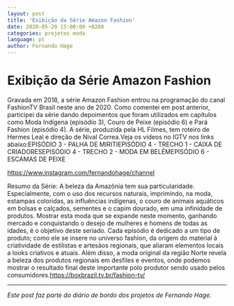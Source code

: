 ```yaml
---
layout: post
title: 'Exibição da Série Amazon Fashion'
date: 2020-05-20 15:00:00 +0200
categories: projetos moda
language: pt
author: Fernando Hage
---
```


# Exibição da Série Amazon Fashion

Gravada em 2018, a série Amazon Fashion entrou na programação do canal FashionTV Brasil neste ano de 2020. Como comentei em post anterior, participei da série dando depoimentos que foram utilizados em capítulos como Moda Indígena (episódio 3), Couro de Peixe (episódio 6) e Pará Fashion (episódio 4). A série, produzida pela HL Filmes, tem roteiro de Hermes Leal e direção de Nival Correa.Veja os vídeos no IGTV nos links abaixo:EPISÓDIO 3 - PALHA DE MIRITIEPISÓDIO 4 - TRECHO 1 - CAIXA DE CRIADORESEPISÓDIO 4 - TRECHO 2 - MODA EM BELÉMEPISÓDIO 6 - ESCAMAS DE PEIXE

https://www.instagram.com/fernandohage/channel

Resumo da Série: A beleza da Amazônia tem sua particularidade. Especialmente, com o uso dos recursos naturais, imprimindo, na moda, estampas coloridas, as influências indígenas, o couro de animais aquáticos em bolsas e calçados, sementes e o capim dourado, em uma infinidade de produtos. Mostrar esta moda que se expande neste momento, ganhando mercado e conquistando o desejo de mulheres e homens de todas as idades, é o objetivo deste seriado. Cada episódio é dedicado a um tipo de produto; como ele se insere no universo fashion, da origem do material à criatividade de estilistas e artesãos regionais, que aliaram elementos locais a looks criativos e atuais. Além disso, a moda original da região Norte revela a beleza dos produtos regionais em desfiles e eventos, onde podemos mostrar o resultado final deste importante polo produtor sendo usado pelos consumidores.https://boxbrazil.tv.br/fashion-tv/

---

*Este post faz parte do diário de bordo dos projetos de Fernando Hage.*